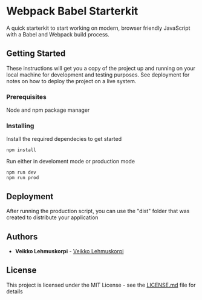 # Webpack Babel Starterkit

A quick starterkit to start working on modern, browser friendly JavaScript with a Babel and Webpack build process.

## Getting Started

These instructions will get you a copy of the project up and running on your local machine for development and testing purposes. See deployment for notes on how to deploy the project on a live system.

### Prerequisites

Node and npm package manager

### Installing

Install the required dependecies to get started

```
npm install
```

Run either in develoment mode or production mode

```
npm run dev
npm run prod
```

## Deployment

After running the production script, you can use the "dist" folder that was created to distribute your application

## Authors

* **Veikko Lehmuskorpi** - [Veikko Lehmuskorpi](https://github.com/VeikkoLehmuskorpi)

## License

This project is licensed under the MIT License - see the [LICENSE.md](LICENSE.md) file for details
